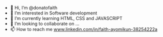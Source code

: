 - 👋 Hi, I’m @donatofaith
- 👀 I’m interested in Software development
- 🌱 I’m currently learning HTML, CSS and JAVASCRIPT
- 💞️ I’m looking to collaborate on ...
- 📫 How to reach me www.linkedin.com/in/faith-ayomikun-38254222a

<!---
donatofaith/donatofaith is a ✨ special ✨ repository because its `README.md` (this file) appears on your GitHub profile.
You can click the Preview link to take a look at your changes.
--->
